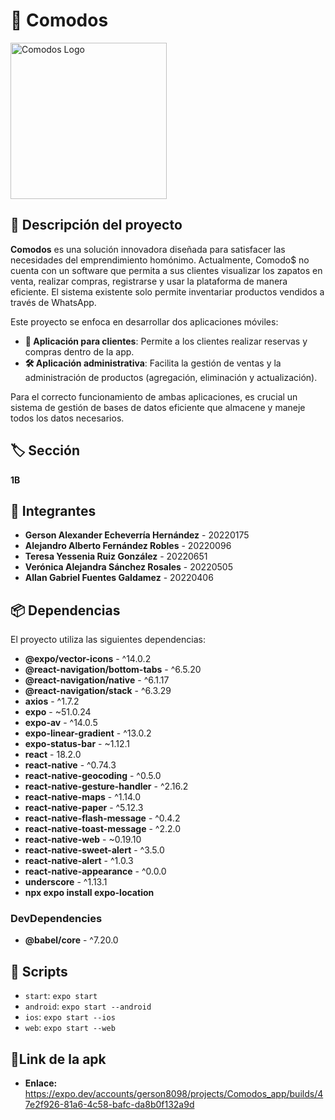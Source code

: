 # 👟 Comodos

<img src="https://github.com/dhakhax28/Expo_Comodo_Movil/blob/cb595d092a79645594134c6c8113257105f1f944/assets/logoComodos.png" alt="Comodos Logo" width="250" height="250">

## 📖 Descripción del proyecto

**Comodos** es una solución innovadora diseñada para satisfacer las necesidades del emprendimiento homónimo. Actualmente, Comodo$ no cuenta con un software que permita a sus clientes visualizar los zapatos en venta, realizar compras, registrarse y usar la plataforma de manera eficiente. El sistema existente solo permite inventariar productos vendidos a través de WhatsApp.

Este proyecto se enfoca en desarrollar dos aplicaciones móviles:

- **📱 Aplicación para clientes**: Permite a los clientes realizar reservas y compras dentro de la app.
- **🛠 Aplicación administrativa**: Facilita la gestión de ventas y la administración de productos (agregación, eliminación y actualización).

Para el correcto funcionamiento de ambas aplicaciones, es crucial un sistema de gestión de bases de datos eficiente que almacene y maneje todos los datos necesarios.

## 🏷 Sección

**1B**

## 👥 Integrantes

- **Gerson Alexander Echeverría Hernández** - 20220175
- **Alejandro Alberto Fernández Robles** - 20220096
- **Teresa Yessenia Ruiz González** - 20220651
- **Verónica Alejandra Sánchez Rosales** - 20220505
- **Allan Gabriel Fuentes Galdamez** - 20220406

## 📦 Dependencias

El proyecto utiliza las siguientes dependencias:

- **@expo/vector-icons** - ^14.0.2
- **@react-navigation/bottom-tabs** - ^6.5.20
- **@react-navigation/native** - ^6.1.17
- **@react-navigation/stack** - ^6.3.29
- **axios** - ^1.7.2
- **expo** - ~51.0.24
- **expo-av** - ^14.0.5
- **expo-linear-gradient** - ^13.0.2
- **expo-status-bar** - ~1.12.1
- **react** - 18.2.0
- **react-native** - ^0.74.3
- **react-native-geocoding** - ^0.5.0
- **react-native-gesture-handler** - ^2.16.2
- **react-native-maps** - ^1.14.0
- **react-native-paper** - ^5.12.3
- **react-native-flash-message** - ^0.4.2
- **react-native-toast-message** - ^2.2.0
- **react-native-web** - ~0.19.10
- **react-native-sweet-alert** - ^3.5.0
- **react-native-alert** - ^1.0.3
- **react-native-appearance** - ^0.0.0
- **underscore** - ^1.13.1
- **npx expo install expo-location**

### DevDependencies

- **@babel/core** - ^7.20.0

## 🚀 Scripts

- `start`: `expo start`
- `android`: `expo start --android`
- `ios`: `expo start --ios`
- `web`: `expo start --web`

## 📍Link de la apk
- **Enlace:** https://expo.dev/accounts/gerson8098/projects/Comodos_app/builds/47e2f926-81a6-4c58-bafc-da8b0f132a9d


